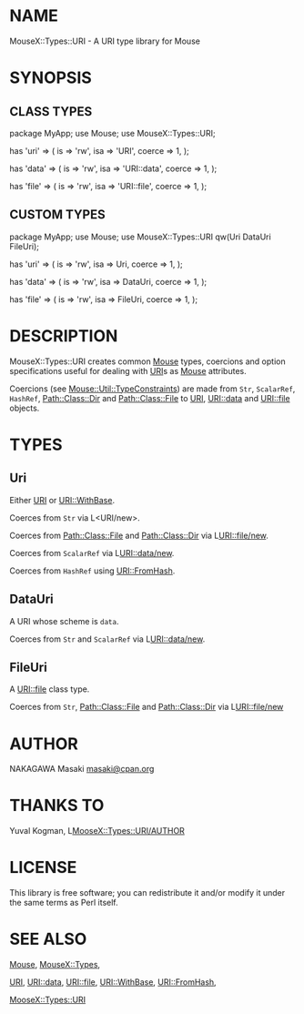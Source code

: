 # NAME

MouseX::Types::URI - A URI type library for Mouse

# SYNOPSIS

## CLASS TYPES

  package MyApp;
  use Mouse;
  use MouseX::Types::URI;

  has 'uri' => (
      is     => 'rw',
      isa    => 'URI',
      coerce => 1,
  );

  has 'data' => (
      is     => 'rw',
      isa    => 'URI::data',
      coerce => 1,
  );

  has 'file' => (
      is     => 'rw',
      isa    => 'URI::file',
      coerce => 1,
  );

## CUSTOM TYPES

  package MyApp;
  use Mouse;
  use MouseX::Types::URI qw(Uri DataUri FileUri);

  has 'uri' => (
      is     => 'rw',
      isa    => Uri,
      coerce => 1,
  );

  has 'data' => (
      is     => 'rw',
      isa    => DataUri,
      coerce => 1,
  );

  has 'file' => (
      is     => 'rw',
      isa    => FileUri,
      coerce => 1,
  );

# DESCRIPTION

MouseX::Types::URI creates common [Mouse](http://search.cpan.org/search?mode=module&query=Mouse) types,
coercions and option specifications useful for dealing
with [URI](http://search.cpan.org/search?mode=module&query=URI)s as [Mouse](http://search.cpan.org/search?mode=module&query=Mouse) attributes.

Coercions (see [Mouse::Util::TypeConstraints](http://search.cpan.org/search?mode=module&query=Mouse::Util::TypeConstraints)) are made from
`Str`, `ScalarRef`, `HashRef`,
[Path::Class::Dir](http://search.cpan.org/search?mode=module&query=Path::Class::Dir) and [Path::Class::File](http://search.cpan.org/search?mode=module&query=Path::Class::File) to
[URI](http://search.cpan.org/search?mode=module&query=URI), [URI::data](http://search.cpan.org/search?mode=module&query=URI::data) and [URI::file](http://search.cpan.org/search?mode=module&query=URI::file) objects.

# TYPES

## Uri

Either [URI](http://search.cpan.org/search?mode=module&query=URI) or [URI::WithBase](http://search.cpan.org/search?mode=module&query=URI::WithBase).

Coerces from `Str` via L<URI/new>.

Coerces from [Path::Class::File](http://search.cpan.org/search?mode=module&query=Path::Class::File) and [Path::Class::Dir](http://search.cpan.org/search?mode=module&query=Path::Class::Dir) via L<URI::file/new>.

Coerces from `ScalarRef` via L<URI::data/new>.

Coerces from `HashRef` using [URI::FromHash](http://search.cpan.org/search?mode=module&query=URI::FromHash).

## DataUri

A URI whose scheme is `data`.

Coerces from `Str` and `ScalarRef` via L<URI::data/new>.

## FileUri

A [URI::file](http://search.cpan.org/search?mode=module&query=URI::file) class type.

Coerces from `Str`, [Path::Class::File](http://search.cpan.org/search?mode=module&query=Path::Class::File) and [Path::Class::Dir](http://search.cpan.org/search?mode=module&query=Path::Class::Dir) via L<URI::file/new>

# AUTHOR

NAKAGAWA Masaki <masaki@cpan.org>

# THANKS TO

Yuval Kogman, L<MooseX::Types::URI/AUTHOR>

# LICENSE

This library is free software; you can redistribute it and/or modify
it under the same terms as Perl itself.

# SEE ALSO

[Mouse](http://search.cpan.org/search?mode=module&query=Mouse), [MouseX::Types](http://search.cpan.org/search?mode=module&query=MouseX::Types),

[URI](http://search.cpan.org/search?mode=module&query=URI), [URI::data](http://search.cpan.org/search?mode=module&query=URI::data), [URI::file](http://search.cpan.org/search?mode=module&query=URI::file), [URI::WithBase](http://search.cpan.org/search?mode=module&query=URI::WithBase), [URI::FromHash](http://search.cpan.org/search?mode=module&query=URI::FromHash),

[MooseX::Types::URI](http://search.cpan.org/search?mode=module&query=MooseX::Types::URI)